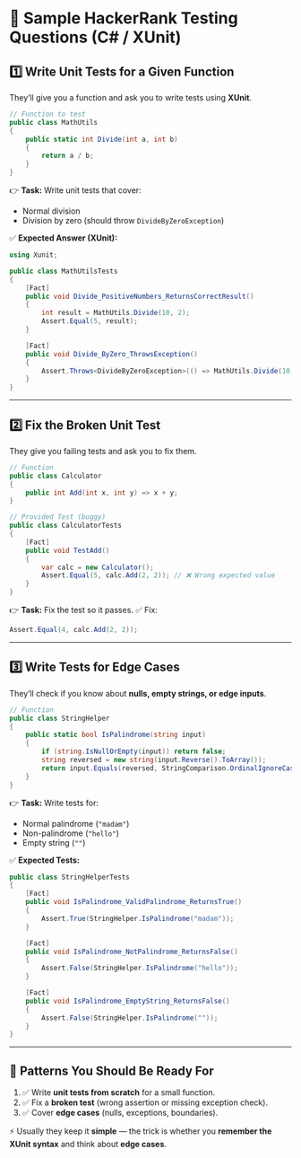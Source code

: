# 🧪 Sample HackerRank Testing Questions (C# / XUnit)

## **1️⃣ Write Unit Tests for a Given Function**

They’ll give you a function and ask you to write tests using **XUnit**.

```csharp
// Function to test
public class MathUtils
{
    public static int Divide(int a, int b)
    {
        return a / b;
    }
}
```

👉 **Task:** Write unit tests that cover:

- Normal division
- Division by zero (should throw `DivideByZeroException`)

✅ **Expected Answer (XUnit):**

```csharp
using Xunit;

public class MathUtilsTests
{
    [Fact]
    public void Divide_PositiveNumbers_ReturnsCorrectResult()
    {
        int result = MathUtils.Divide(10, 2);
        Assert.Equal(5, result);
    }

    [Fact]
    public void Divide_ByZero_ThrowsException()
    {
        Assert.Throws<DivideByZeroException>(() => MathUtils.Divide(10, 0));
    }
}
```

---

## **2️⃣ Fix the Broken Unit Test**

They give you failing tests and ask you to fix them.

```csharp
// Function
public class Calculator
{
    public int Add(int x, int y) => x + y;
}

// Provided Test (buggy)
public class CalculatorTests
{
    [Fact]
    public void TestAdd()
    {
        var calc = new Calculator();
        Assert.Equal(5, calc.Add(2, 2)); // ❌ Wrong expected value
    }
}
```

👉 **Task:** Fix the test so it passes.
✅ Fix:

```csharp
Assert.Equal(4, calc.Add(2, 2));
```

---

## **3️⃣ Write Tests for Edge Cases**

They’ll check if you know about **nulls, empty strings, or edge inputs**.

```csharp
// Function
public class StringHelper
{
    public static bool IsPalindrome(string input)
    {
        if (string.IsNullOrEmpty(input)) return false;
        string reversed = new string(input.Reverse().ToArray());
        return input.Equals(reversed, StringComparison.OrdinalIgnoreCase);
    }
}
```

👉 **Task:** Write tests for:

- Normal palindrome (`"madam"`)
- Non-palindrome (`"hello"`)
- Empty string (`""`)

✅ **Expected Tests:**

```csharp
public class StringHelperTests
{
    [Fact]
    public void IsPalindrome_ValidPalindrome_ReturnsTrue()
    {
        Assert.True(StringHelper.IsPalindrome("madam"));
    }

    [Fact]
    public void IsPalindrome_NotPalindrome_ReturnsFalse()
    {
        Assert.False(StringHelper.IsPalindrome("hello"));
    }

    [Fact]
    public void IsPalindrome_EmptyString_ReturnsFalse()
    {
        Assert.False(StringHelper.IsPalindrome(""));
    }
}
```

---

## 🎯 Patterns You Should Be Ready For

1. ✅ Write **unit tests from scratch** for a small function.
2. ✅ Fix a **broken test** (wrong assertion or missing exception check).
3. ✅ Cover **edge cases** (nulls, exceptions, boundaries).

⚡ Usually they keep it **simple** — the trick is whether you **remember the XUnit syntax** and think about **edge cases**.
